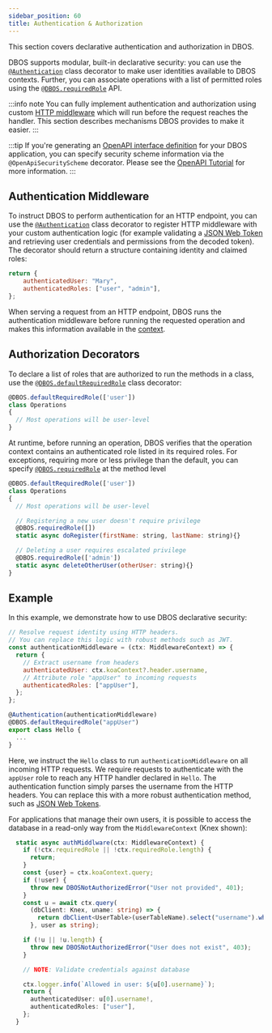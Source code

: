 ```yaml
---
sidebar_position: 60
title: Authentication & Authorization
---
```


This section covers declarative authentication and authorization in DBOS.

DBOS supports modular, built-in declarative security: you can use the [`@Authentication`](../reference/transactapi/oldapi/decorators#authentication) class decorator to make user identities available to DBOS contexts. Further, you can associate operations with a list of permitted roles using the [`@DBOS.requiredRole`](../reference/transactapi/dbos-class.md#dbosrequiredrole) API.

:::info note
You can fully implement authentication and authorization using custom [HTTP middleware](./requestsandevents/http-serving-tutorial#middleware) which will run before the request reaches the handler. This section describes mechanisms DBOS provides to make it easier.
:::

:::tip
If you're generating an [OpenAPI interface definition](https://spec.openapis.org/oas/v3.0.3) for your DBOS application, 
you can specify security scheme information via the `@OpenApiSecurityScheme` decorator. 
Please see the [OpenAPI Tutorial](./development/openapi-tutorial.md#specify-openapi-security-scheme-and-requirements) for more information.
:::

## Authentication Middleware
To instruct DBOS to perform authentication for an HTTP endpoint, you can use the [`@Authentication`](../reference/transactapi/oldapi/decorators#authentication) class decorator to register HTTP middleware with your custom authentication logic (for example validating a [JSON Web Token](https://jwt.io/) and retrieving user credentials and permissions from the decoded token).
The decorator should return a structure containing identity and claimed roles:

```javascript
return {
    authenticatedUser: "Mary",
    authenticatedRoles: ["user", "admin"],
};
```

When serving a request from an HTTP endpoint, DBOS runs the authentication middleware before running the requested operation and makes this information available in the [context](../reference/transactapi/dbos-class#accessing-http-context).

## Authorization Decorators
To declare a list of roles that are authorized to run the methods in a class, use the [`@DBOS.defaultRequiredRole`](../reference/transactapi/dbos-class.md#dbosdefaultrequiredrole) class decorator:

```javascript
@DBOS.defaultRequiredRole(['user'])
class Operations
{
  // Most operations will be user-level
}
```

At runtime, before running an operation, DBOS verifies that the operation context contains an authenticated role listed in its required roles.
For exceptions, requiring more or less privilege than the default, you can specify [`@DBOS.requiredRole`](../reference/transactapi/dbos-class#dbosrequiredrole) at the method level

```javascript
@DBOS.defaultRequiredRole(['user'])
class Operations
{
  // Most operations will be user-level

  // Registering a new user doesn't require privilege
  @DBOS.requiredRole([])
  static async doRegister(firstName: string, lastName: string){}

  // Deleting a user requires escalated privilege
  @DBOS.requiredRole(['admin'])
  static async deleteOtherUser(otherUser: string){}
}
```

## Example
In this example, we demonstrate how to use DBOS declarative security:

```javascript
// Resolve request identity using HTTP headers.
// You can replace this logic with robust methods such as JWT.
const authenticationMiddleware = (ctx: MiddlewareContext) => {
  return {
    // Extract username from headers
    authenticatedUser: ctx.koaContext?.header.username,
    // Attribute role "appUser" to incoming requests
    authenticatedRoles: ["appUser"],
  };
};

@Authentication(authenticationMiddleware)
@DBOS.defaultRequiredRole("appUser")
export class Hello {
  ...
}
```

Here, we instruct the `Hello` class to run `authenticationMiddleware` on all incoming HTTP requests.
We require requests to authenticate with the `appUser` role to reach any HTTP handler declared in `Hello`.
The authentication function simply parses the username from the HTTP headers.
You can replace this with a more robust authentication method, such as [JSON Web Tokens](https://jwt.io/).

For applications that manage their own users, it is possible to access the database in a read-only way from the `MiddlewareContext` (Knex shown):

```typescript
  static async authMiddlware(ctx: MiddlewareContext) {
    if (!ctx.requiredRole || !ctx.requiredRole.length) {
      return;
    }
    const {user} = ctx.koaContext.query;
    if (!user) {
      throw new DBOSNotAuthorizedError("User not provided", 401);
    }
    const u = await ctx.query(
      (dbClient: Knex, uname: string) => {
        return dbClient<UserTable>(userTableName).select("username").where({ username: uname })
      }, user as string);

    if (!u || !u.length) {
      throw new DBOSNotAuthorizedError("User does not exist", 403);
    }

    // NOTE: Validate credentials against database

    ctx.logger.info(`Allowed in user: ${u[0].username}`);
    return {
      authenticatedUser: u[0].username!,
      authenticatedRoles: ["user"],
    };
  }

```

